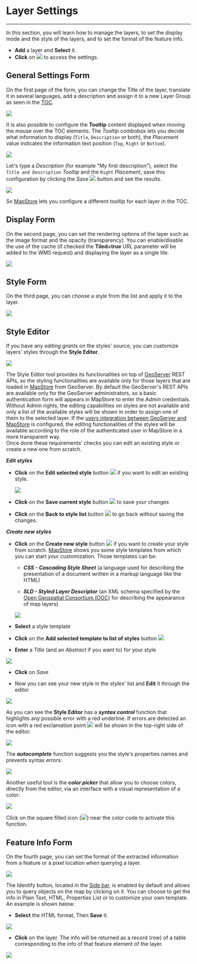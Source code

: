 # Layer Settings
****************

In this section, you will learn how to manage the layers, to set the display mode and the style of the layers, and to set the format of the feature info.

* **Add** a layer and **Select** it.
* **Click** on <img src="../img/button/properties.jpg" class="ms-docbutton"/> to access the settings.


General Settings Form
---------------------
On the first page of the form, you can change the Title of the layer,
translate it in several languages, add a description and assign it to a new Layer Group as seen in the [TOC](toc.md).

<img src="../img/layer-settings/layer_general_settings.jpg" class="ms-docimage"  style="max-width:500px;"/>

It is also possible to configure the **Tooltip** content displayed when moving the mouse over the TOC elements.
The *Tooltip* combobox lets you decide what information to display (`Title`, `Description` or both), the *Placement* value indicates the information text position (`Top`, `Right` or `Bottom`).

<img src="../img/layer-settings/tooltip_options.jpg" class="ms-docimage"  style="max-width:400px;"/>

Let's type a *Description* (for example "My first description"), select the `Title and Description` *Tooltip* and the `Right` *Placement*, save this configuration by clicking the *Save* <img src="../img/button/save_button.jpg" class="ms-docbutton"/> button and see the results.

<img src="../img/layer-settings/custom_tooltip.jpg" class="ms-docimage"/>

So [MapStore](https://mapstore.geo-solutions.it/mapstore/#/) lets you configure a different tooltip for each layer in the TOC.

Display Form
------------

On the second page, you can set the rendering options of the layer such as the image format and the opacity (transparency). You can enable/disable the use of the cache (if checked the **Tiled=true** URL parameter will be added to the WMS request) and displaying the layer as a single tile.

<img src="../img/layer-settings/display.jpg" class="ms-docimage"  style="max-width:500px;"/>

Style Form
----------
On the third page, you can choose a style from the list and apply it to the layer.

<img src="../img/layer-settings/style.jpg" class="ms-docimage"/>


Style Editor
------------

If you have any *editing grants* on the styles' source, you can customize layers' styles through the **Style Editor**.

<img src="../img/layer-settings/style_editor.jpg" class="ms-docimage"/>

The Style Editor tool provides its functionalities on top of [GeoServer](http://geoserver.org/) REST APIs, so the styling
functionalities are available only for those layers that are loaded in [MapStore](https://mapstore.geo-solutions.it/mapstore/#/) from GeoServer.
By default the GeoServer's REST APIs are available only for the GeoServer administrators, so a basic authentication form will appears in MapStore to enter the *Admin* credentials. Without Admin rights, the editing capabilities on styles are not available and only a list of the available styles will be shown in order to assign one of them to the selected layer. If the [users integration between GeoServer and MapStore](../../developer-guide/integrations/users/geoserver/) is configured, the editing functionalities of the styles will be available according to the role of the authenticated user in MapStore in a more transparent way.
<br>
Once done these requirements' checks you can edit an existing style or create a new one from scratch.

***Edit styles***

* **Click** on the **Edit selected style** button <img src="../img/button/style_editor_edit_button.jpg" class="ms-docbutton"/> if you want to edit an existing style.

    <img src="../img/layer-settings/style_editor_edit_style.gif" class="ms-docimage"  style="max-width:700px;"/>

* **Click** on the **Save current style** button <img src="../img/button/style_editor_save_current_style.jpg" class="ms-docbutton"/> to save your changes
* **Click** on the **Back to style list** button <img src="../img/button/style_editor_back_button.jpg" class="ms-docbutton"/> to go back without saving the changes.

***Create new styles***

* **Click** on the **Create new style** button <img src="../img/button/style_editor_new_style_button.jpg" class="ms-docbutton"/> if you want to create your style from scratch.   [MapStore](https://mapstore.geo-solutions.it/mapstore/#/) shows you some style templates from which you can start your customization. Those templates can be:

    * ***CSS - Cascading Style Sheet*** (a language used for describing the presentation of a document written in a markup language like the HTML)

    * ***SLD - Styled Layer Descriptor*** (an XML schema specified by the [Open Geospatial Consortium (OGC)](http://www.opengeospatial.org/) for describing the appearance of map layers)

    <img src="../img/layer-settings/style_editor_add_style_template.jpg" class="ms-docimage"  style="max-width:500px;">

* **Select** a style template

* **Click** on the **Add selected template to list of styles** button <img src="../img/button/style_editor_add_style_button.jpg" class="ms-docbutton"/>

* **Enter** a *Title* (and an *Abstract* if you want to) for your style

<img src="../img/layer-settings/style_editor_new_style_name.jpg" class="ms-docimage"  style="max-width:500px;">

* **Click** on *Save*

* Now you can see your new style in the styles' list and **Edit** it through the editor

<img src="../img/layer-settings/style_editor_edit_new_style.gif" class="ms-docimage"  style="max-width:700px;">

As you can see the **Style Editor** has a ***syntax control*** function that highlights any possible error with a red underline.
If errors are detected an icon with a red exclamation point <img src="../img/button/style_editor_error_icon.jpg" class="ms-docbutton"/> will be shown in the top-right side of the editor:

<img src="../img/layer-settings/style_editor_syntax_error.jpg" class="ms-docimage">

The ***autocomplete*** function suggests you the style's properties names and prevents syntax errors:

<img src="../img/layer-settings/style_editor_autocomplete.jpg" class="ms-docimage"  style="max-width:500px;">

Another useful tool is the ***color picker*** that allow you to choose colors, directly from the editor, via an interface with a visual representation of a color:

<img src="../img/layer-settings/style_editor_color_picker.jpg" class="ms-docimage"  style="max-width:500px;">

Click on the square filled icon (<img src="../img/button/style_editor_color_picker_icon.jpg" class="ms-docbutton" style="max-height:15px;"/>) near the color code to activate this function.


Feature Info Form
-----------------

On the fourth page, you can set the format of the extracted information from a feature or a pixel location when querying a layer.

<img src="../img/layer-settings/feature-info-form.jpg" class="ms-docimage"  style="max-width:500px;"/>

The Identify button, located in the [Side bar](side-bar.md), is enabled by default and allows you to query objects on the map by clicking on it. You can choose to get the info in Plain Text, HTML, Properties List or to customize your own template. An example is shown below:

* **Select** the HTML format, Then **Save** it.

<img src="../img/layer-settings/html.jpg" class="ms-docimage"  style="max-width:500px;"/>

* **Click** on the layer. The info will be returned as a record (row) of a table corresponding to the info of that feature element of the layer.

<img src="../img/layer-settings/html-1.jpg" class="ms-docimage"/>
